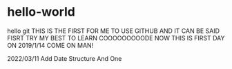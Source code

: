 # hello-world
hello git
 THIS IS THE FIRST FOR ME TO USE GITHUB AND IT CAN BE SAID FISRT TRY MY BEST TO LEARN COOOOOOOOODE
 NOW THIS IS FIRST DAY ON 2019/1/14
 COME ON MAN!
 
 2022/03/11
Add Date Structure
And One